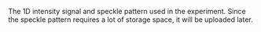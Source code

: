 The 1D intensity signal and speckle pattern used in the experiment. Since the speckle pattern requires a lot of storage space, it will be uploaded later.
